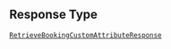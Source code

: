## Response Type

[`RetrieveBookingCustomAttributeResponse`](../../doc/models/retrieve-booking-custom-attribute-response.md)
